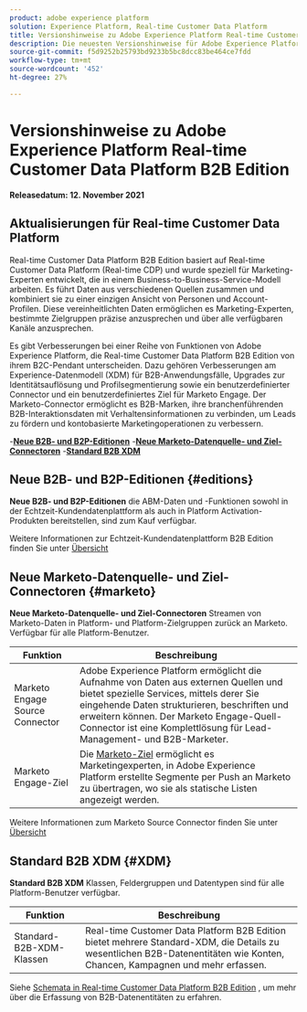 ```yaml
---
product: adobe experience platform
solution: Experience Platform, Real-time Customer Data Platform
title: Versionshinweise zu Adobe Experience Platform Real-time Customer Data Platform B2B Edition
description: Die neuesten Versionshinweise für Adobe Experience Platform Real-time Customer Data Platform B2B Edition.
source-git-commit: f5d9252b25793bd9233b5bc8dcc83be464ce7fdd
workflow-type: tm+mt
source-wordcount: '452'
ht-degree: 27%

---
```


# Versionshinweise zu Adobe Experience Platform Real-time Customer Data Platform B2B Edition

**Releasedatum: 12. November 2021**

## Aktualisierungen für Real-time Customer Data Platform

Real-time Customer Data Platform B2B Edition basiert auf Real-time Customer Data Platform (Real-time CDP) und wurde speziell für Marketing-Experten entwickelt, die in einem Business-to-Business-Service-Modell arbeiten. Es führt Daten aus verschiedenen Quellen zusammen und kombiniert sie zu einer einzigen Ansicht von Personen und Account-Profilen. Diese vereinheitlichten Daten ermöglichen es Marketing-Experten, bestimmte Zielgruppen präzise anzusprechen und über alle verfügbaren Kanäle anzusprechen.

Es gibt Verbesserungen bei einer Reihe von Funktionen von Adobe Experience Platform, die Real-time Customer Data Platform B2B Edition von ihrem B2C-Pendant unterscheiden. Dazu gehören Verbesserungen am Experience-Datenmodell (XDM) für B2B-Anwendungsfälle, Upgrades zur Identitätsauflösung und Profilsegmentierung sowie ein benutzerdefinierter Connector und ein benutzerdefiniertes Ziel für Marketo Engage. Der Marketo-Connector ermöglicht es B2B-Marken, ihre branchenführenden B2B-Interaktionsdaten mit Verhaltensinformationen zu verbinden, um Leads zu fördern und kontobasierte Marketingoperationen zu verbessern.

-[**Neue B2B- und B2P-Editionen**](#editions)
-[**Neue Marketo-Datenquelle- und Ziel-Connectoren**](#marketo)
-[**Standard B2B XDM**](#XDM)

## Neue B2B- und B2P-Editionen {#editions}

**Neue B2B- und B2P-Editionen** die ABM-Daten und -Funktionen sowohl in der Echtzeit-Kundendatenplattform als auch in Platform Activation-Produkten bereitstellen, sind zum Kauf verfügbar.

Weitere Informationen zur Echtzeit-Kundendatenplattform B2B Edition finden Sie unter [Übersicht](./b2b-overview.md)

## Neue Marketo-Datenquelle- und Ziel-Connectoren {#marketo}

**Neue Marketo-Datenquelle- und Ziel-Connectoren** Streamen von Marketo-Daten in Platform- und Platform-Zielgruppen zurück an Marketo. Verfügbar für alle Platform-Benutzer.

| Funktion | Beschreibung |
|---|---|
| Marketo Engage Source Connector | Adobe Experience Platform ermöglicht die Aufnahme von Daten aus externen Quellen und bietet spezielle Services, mittels derer Sie eingehende Daten strukturieren, beschriften und erweitern können. Der Marketo Engage-Quell-Connector ist eine Komplettlösung für Lead-Management- und B2B-Marketer. |
| Marketo Engage-Ziel | Die [Marketo-Ziel](https://experienceleague.adobe.com/docs/experience-platform/destinations/catalog/adobe/marketo-engage.html?lang=de) ermöglicht es Marketingexperten, in Adobe Experience Platform erstellte Segmente per Push an Marketo zu übertragen, wo sie als statische Listen angezeigt werden. |

Weitere Informationen zum Marketo Source Connector finden Sie unter [Übersicht](../sources/connectors/adobe-applications/marketo/marketo.md)

## Standard B2B XDM {#XDM}

**Standard B2B XDM** Klassen, Feldergruppen und Datentypen sind für alle Platform-Benutzer verfügbar.

| Funktion | Beschreibung |
|---|---|
| Standard-B2B-XDM-Klassen | Real-time Customer Data Platform B2B Edition bietet mehrere Standard-XDM, die Details zu wesentlichen B2B-Datenentitäten wie Konten, Chancen, Kampagnen und mehr erfassen. |

Siehe [Schemata in Real-time Customer Data Platform B2B Edition](./schemas/b2b.md) , um mehr über die Erfassung von B2B-Datenentitäten zu erfahren.
